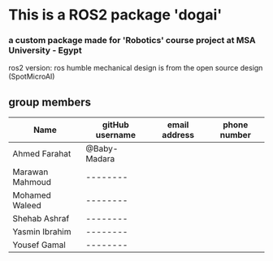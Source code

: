 
# This is a ROS2 package 'dogai'

### a custom package made for 'Robotics' course project at MSA University - Egypt

ros2 version: ros humble
mechanical design is from the open source design (SpotMicroAI)

## group members

| Name            | gitHub username | email address | phone number |
| --------------- | --------------- | ------------- | ------------ |
| Ahmed Farahat   | @Baby-Madara    |               |              |
| Marawan Mahmoud | --------        |               |              |
| Mohamed Waleed  | --------        |               |              |
| Shehab Ashraf   | --------        |               |              |
| Yasmin Ibrahim  | --------        |               |              |
| Yousef Gamal    | --------        |               |              |
